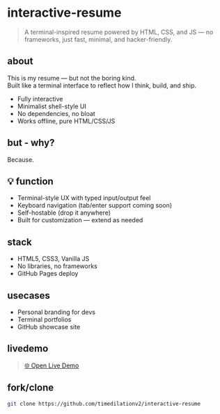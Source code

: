 # interactive-resume

> A terminal-inspired resume powered by HTML, CSS, and JS — no frameworks, just fast, minimal, and hacker-friendly.

##  about

This is my resume — but not the boring kind.  
Built like a terminal interface to reflect how I think, build, and ship.

- Fully interactive
- Minimalist shell-style UI
- No dependencies, no bloat
- Works offline, pure HTML/CSS/JS

## but - why? 

Because.

## 💡 function

- Terminal-style UX with typed input/output feel  
- Keyboard navigation (tab/enter support coming soon)  
- Self-hostable (drop it anywhere)  
- Built for customization — extend as needed

## stack

- HTML5, CSS3, Vanilla JS  
- No libraries, no frameworks  
- GitHub Pages deploy

## usecases

- Personal branding for devs
- Terminal portfolios
- GitHub showcase site

## livedemo

> [🌐 Open Live Demo](https://timedilationv2.github.io/interactive-resume/)

## fork/clone

```bash
git clone https://github.com/timedilationv2/interactive-resume
